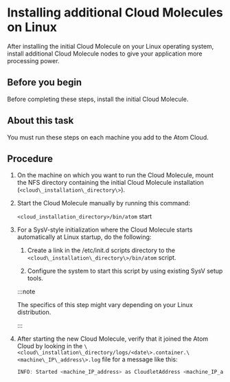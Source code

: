 # Installing additional Cloud Molecules on Linux

<head>
  <meta name="guidename" content="Integration"/>
  <meta name="context" content="GUID-91eadc8f-6fb9-49b9-a2b1-c29e5015bb12"/>
</head>


After installing the initial Cloud Molecule on your Linux operating system, install additional Cloud Molecule nodes to give your application more processing power.

## Before you begin

Before completing these steps, install the initial Cloud Molecule.

## About this task

You must run these steps on each machine you add to the Atom Cloud.

## Procedure

1. On the machine on which you want to run the Cloud Molecule, mount the NFS directory containing the initial Cloud Molecule installation (`<cloud\_installation\_directory\>`).

2. Start the Cloud Molecule manually by running this command:

    `<cloud_installation_directory>/bin/atom` start

3. For a SysV-style initialization where the Cloud Molecule starts automatically at Linux startup, do the following:

    1. Create a link in the /etc/init.d scripts directory to the `<cloud\_installation\_directory\>/bin/atom` script.

    2. Configure the system to start this script by using existing SysV setup tools.

    :::note

    The specifics of this step might vary depending on your Linux distribution.

    :::

4. After starting the new Cloud Molecule, verify that it joined the Atom Cloud by looking in the `\<cloud\_installation\_directory/logs/<date\>.container.\<machine\_IP\_address\>.log` file for a message like this:

    ```java
    INFO: Started <machine_IP_address> as CloudletAddress <machine_IP_address>:7800, initial cluster view: CloudletAddress <other_machine_IP_address:7800, CloudletAddress <machine_IP_address>:7800, ...
    ```
